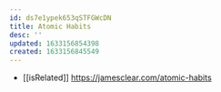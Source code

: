 ```yaml
---
id: ds7e1ypek653qSTFGWcDN
title: Atomic Habits
desc: ''
updated: 1633156854398
created: 1633156845549
---
```


- [[isRelated]] https://jamesclear.com/atomic-habits
